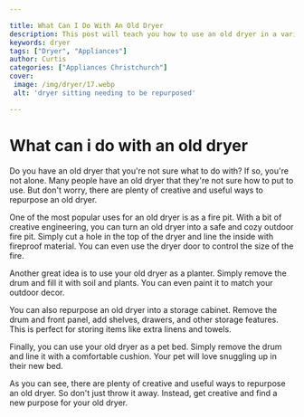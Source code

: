 ```yaml
---

title: What Can I Do With An Old Dryer
description: This post will teach you how to use an old dryer in a variety of creative ways. So if you have an old dryer that you're not sure what to do with, be sure to read on!
keywords: dryer
tags: ["Dryer", "Appliances"]
author: Curtis
categories: ["Appliances Christchurch"]
cover: 
 image: /img/dryer/17.webp
 alt: 'dryer sitting needing to be repurposed'

---
```


# What can i do with an old dryer

Do you have an old dryer that you're not sure what to do with? If so, you're not alone. Many people have an old dryer that they're not sure how to put to use. But don't worry, there are plenty of creative and useful ways to repurpose an old dryer.

One of the most popular uses for an old dryer is as a fire pit. With a bit of creative engineering, you can turn an old dryer into a safe and cozy outdoor fire pit. Simply cut a hole in the top of the dryer and line the inside with fireproof material. You can even use the dryer door to control the size of the fire.

Another great idea is to use your old dryer as a planter. Simply remove the drum and fill it with soil and plants. You can even paint it to match your outdoor decor.

You can also repurpose an old dryer into a storage cabinet. Remove the drum and front panel, add shelves, drawers, and other storage features. This is perfect for storing items like extra linens and towels.

Finally, you can use your old dryer as a pet bed. Simply remove the drum and line it with a comfortable cushion. Your pet will love snuggling up in their new bed.

As you can see, there are plenty of creative and useful ways to repurpose an old dryer. So don't just throw it away. Instead, get creative and find a new purpose for your old dryer.
